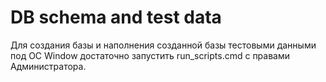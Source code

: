 # DB schema and test data

Для создания базы и наполнения созданной базы тестовыми данными под ОС Window 
достаточно запустить run_scripts.cmd с правами Администратора.

